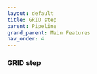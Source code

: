 ```yaml
---
layout: default
title: GRID step
parent: Pipeline
grand_parent: Main Features
nav_order: 4
---
```

### GRID step
